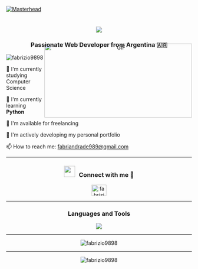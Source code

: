 [![Masterhead](https://raw.githubusercontent.com/PolarBearGG/PolarBearGG/master/web-developer-coding.gif)](https://github.com/fabrizio9898)

<h1 align="center">
  <img src="https://readme-typing-svg.herokuapp.com/?lines=Hello!+I'm+Fabrizio+Andrade&center=true&size=30&color=36BCF7FF&background=FF000000&vCenter=true&width=500&height=60">
</h1>

<h3 align="center">Passionate Web Developer from Argentina 🇦🇷</h3>

<p align="left">
  <img src="https://komarev.com/ghpvc/?username=fabrizio9898&label=Profile%20views&color=0e75b6&style=flat" alt="fabrizio9898" />
</p>


<a target="_blank" align="center">
  <img align="right" style="margin-top: -60px; height: 200px; width: 400px;" alt="GIF" src="https://media.giphy.com/media/SWoSkN6DxTszqIKEqv/giphy.gif">
</a>

🔭 I'm currently studying Computer Science

🌱 I'm currently learning <strong>Python</strong>

🤝 I'm available for freelancing

💼 I'm actively developing my personal portfolio

📫 How to reach me: <a href="mailto:fabriandrade989@gmail.com">fabriandrade989@gmail.com</a>

---

<h3 align="center"><img src="https://media.giphy.com/media/iY8CRBdQXODJSCERIr/giphy.gif" width="30" height="30" style="margin-right: 10px;">Connect with me 🤝</h3>
<p align="center">
  <a href="https://www.linkedin.com/in/fabrizio-andrade" target="_blank">
    <img align="center" src="https://raw.githubusercontent.com/rahuldkjain/github-profile-readme-generator/master/src/images/icons/Social/linked-in-alt.svg" alt="fabrizio-andrade" height="30" width="40" />
  </a>
</p>

---

<h3 align="center">Languages and Tools</h3>
<p align="center">
  <img src="https://skillicons.dev/icons?i=html,css,js,ts,react,nextjs,nodejs,express,nestjs,mongodb,mysql,postgresql,firebase,docker,git,linux,figma&perline=9" />
</p>

---

<div align="center">
  <img src="https://github-readme-stats.vercel.app/api/top-langs?username=fabrizio9898&show_icons=true&locale=en&layout=compact&theme=radical" alt="fabrizio9898" />
</div>

---

<div align="center">
  <img src="https://github-readme-stats.vercel.app/api?username=fabrizio9898&show_icons=true&locale=en&theme=radical" alt="fabrizio9898" />
</div>
